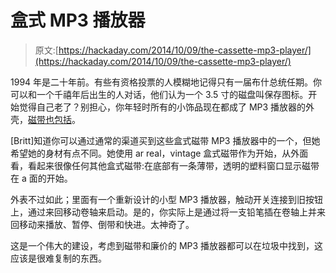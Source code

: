 # 盒式 MP3 播放器

> 原文:[https://hackaday.com/2014/10/09/the-cassette-mp3-player/](https://hackaday.com/2014/10/09/the-cassette-mp3-player/)

1994 年是二十年前。有些有资格投票的人模糊地记得只有一届布什总统任期。你可以和一个千禧年后出生的人对话，他们认为一个 3.5 寸的磁盘叫保存图标。开始觉得自己老了？别担心，你年轻时所有的小饰品现在都成了 MP3 播放器的外壳，[磁带也包括](http://www.instructables.com/id/Cassette-MP3-Player/?ALLSTEPS)。

[Britt]知道你可以通过通常的渠道买到这些盒式磁带 MP3 播放器中的一个，但她希望她的身材有点不同。她使用 ar real，vintage 盒式磁带作为开始，从外面看，看起来很像任何其他盒式磁带:在底部有一条薄带，透明的塑料窗口显示磁带在 a 面的开始。

外表不过如此；里面有一个重新设计的小型 MP3 播放器，触动开关连接到旧按钮上，通过来回移动卷轴来启动。是的，你实际上是通过将一支铅笔插在卷轴上并来回移动来播放、暂停、倒带和快进。太神奇了。

这是一个伟大的建设，考虑到磁带和廉价的 MP3 播放器都可以在垃圾中找到，这应该是很难复制的东西。